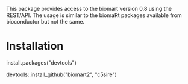 This package provides access to the biomart version 0.8 using the REST/API. The usage is similar to the biomaRt packages available from bioconductor but not the same.

Installation
=========

install.packages("devtools")

devtools::install_github("biomart2", "c5sire")

